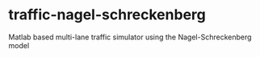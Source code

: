 # traffic-nagel-schreckenberg
Matlab based multi-lane traffic simulator using the Nagel-Schreckenberg model
